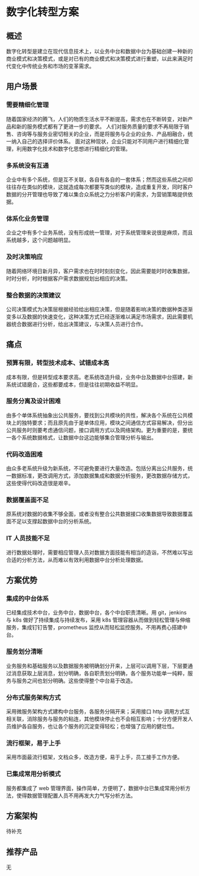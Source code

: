 # 数字化转型方案

## 概述

数字化转型是建立在现代信息技术上，以业务中台和数据中台为基础创建一种新的商业模式和决策模式，或是对已有的商业模式和决策模式进行重塑，以此来满足时代变化中传统业务和市场的变革需求。

## 用户场景

### 需要精细化管理
随着国家经济的腾飞，人们的物质生活水平不断提高，需求也在不断转变，对新产品和新的服务模式都有了更进一步的要求。
人们对服务质量的要求不再局限于销售、咨询等与服务业密切相关的企业，而是将服务与企业的业务、产品相融合，统一纳入自己的选择评价体系。
面对这种现状，企业只能对不同用户进行精细化管理，利用数字化技术和数字化思想进行精细化的管理。

### 多系统没有互通
企业中有多个系统，但是互不关联，各自有各自的一套体系；然而这些系统之间却往往存在类似的模块，这就造成每次都要写类似的模块，造成重复开发，同时客户数据的分开管理也导致了难以集合众系统之力分析客户的需求，为营销策略提供依据。

### 体系化业务管理
企业之中有多个业务系统，没有形成统一管理，对于系统管理来说很是麻烦，而且系统越多，这个问题越明显。

### 及时决策响应
随着网络环境日新月异，客户需求也在时时刻刻变化，因此需要能时时收集数据，时时分析，时时根据客户需求数据规划出相应的决策。

### 整合数据的决策建议
公司决策模式为决策层根据经验给出相应决策，但是随着影响决策的数据种类逐渐变多以及数据的快速变化，这种决策方式已经逐渐难以满足市场需求，因此需要机器统合数据进行分析，给出决策建议，与决策人员进行合作。

## 痛点

### 预算有限，转型技术成本、试错成本高
成本有限，但是转型成本要求高。老系统改造升级，业务中台及数据中台搭建，新系统试错磨合，这些都要成本，但是往往初期收益不明显。

### 服务分离及设计困难
由多个单体系统抽象出公共服务，要找到公共模块的共性，解决各个系统在公共模块上的独特要求；而且原先由于是单体应用，模块之间通信方式容易解决，但分出公共服务时则要考虑通信问题，接口调用方式以及网络架构。更为重要的是，要统一各个系统数据格式，让数据中台这边能够集合管理分析与输出。

### 代码改造困难
由众多老系统升级为新系统，不可避免要进行大量改造。包括分离出公共服务，统一数据标准，更改调用方式，添加数据集成和数据分析服务，更改数据存储方式， 这些使得代码改造很是艰辛。

### 数据覆盖面不足
原系统对数据的收集不够全面，或者没有整合公共数据接口收集数据导致数据覆盖面不足以支撑起数据中台的分析系统。

### IT 人员技能不足
进行数据处理时，需要相应管理人员对数据方面技能有相当的造诣，不然难以写出合适的分析方法，从而难以有效利用数据中台分析处理数据。

## 方案优势

### 集成的中台体系
已经集成技术中台，业务中台，数据中台，各个中台职责清晰。用 git，jenkins 与 k8s 做好了持续集成与持续发布，采用 k8s 管理容器从而做到轻松管理与伸缩服务，集成钉钉告警，prometheus 监控从而轻松监控服务。不用再费心搭建中台。

### 服务划分清晰
业务服务和基础服务以及数据服务被明确划分开来，上层可以调用下层，下层要通过消息获取上层消息，划分明确，各自职责划分明确，各个服务功能单一纯粹，服务与服务之间也划分明确。这些使得整个中台易于改造。

### 分布式服务架构方式
采用微服务架构方式建构中台服务，各服务分隔开来；采用接口 http 调用方式互相关联，消除服务与服务的粘连，其他模块停止也不会相互影响；十分方便开发人员维护各自服务，也让各个服务的沉淀变得轻松；也增强了应用的健壮性。

### 流行框架，易于上手
采用市面最流行框架，文档众多，改造方便，易于上手，员工接手工作方便。

### 已集成常用分析模式
服务都集成了 web 管理界面，操作简单，方便明了，数据中台已集成常用分析方法，使得数据管理配置人员不用再发大力气写分析方法。

## 方案架构

待补充

## 推荐产品

无
